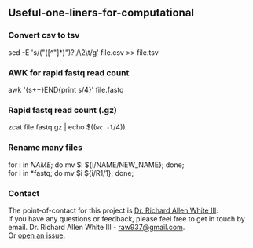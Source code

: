 ## Useful-one-liners-for-computational

### Convert csv to tsv 
sed -E 's/("([^"]*)")?,/\2\t/g' file.csv >> file.tsv

### AWK for rapid fastq read count
awk '{s++}END{print s/4}' file.fastq

### Rapid fastq read count (.gz)
zcat file.fastq.gz | echo $((`wc -l`/4))

### Rename many files
for i in *NAME*; do mv $i ${i/NAME/NEW_NAME}; done; <br />
for i in *fastq; do mv $i ${i/R1/1}; done;

### Contact 
The point-of-contact for this project is [Dr. Richard Allen White III](https://github.com/raw937).<br />
If you have any questions or feedback, please feel free to get in touch by email. 
Dr. Richard Allen White III - raw937@gmail.com.  <br />
Or [open an issue](https://github.com/raw937/Useful-one-liners-for-computational/issues).
